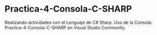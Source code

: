 # Practica-4-Consola-C-SHARP
Realizando actividades con el Lenguaje de C# Sharp. Uso de la Consola:  Practica-4-Consola-C-SHARP en Visual Studio Community.
